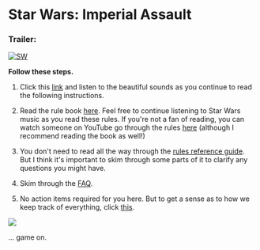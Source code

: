 # Star Wars: Imperial Assault

### Trailer:  
[![SW](http://img.youtube.com/vi/lFUkS6UvK3o/0.jpg)](https://www.youtube.com/watch?v=lFUkS6UvK3o "SW")


**Follow these steps.**

1. Click this [link](https://www.youtube.com/watch?v=UDZa6SdnAgo) and listen to the beautiful sounds as you continue to read the following instructions.

2. Read the rule book [here](https://images-cdn.fantasyflightgames.com/filer_public/84/fc/84fcff54-eafe-45ec-acf4-538a86e1acfc/imperial_assault_learn_to_play_guide.pdf). Feel free to continue listening to Star Wars music as you read these rules. If you're not a fan of reading, you can watch someone on YouTube go through the rules [here](https://youtu.be/sCXZfZSDTvw
) (although I recommend reading the book as well!)


3. You don't need to read all the way through the [rules reference guide](https://images-cdn.fantasyflightgames.com/filer_public/ef/86/ef866943-534b-429e-b8db-7d99875431b7/imperial_assault_rules_reference_guide.pdf). But I think it's important to skim through some parts of it to clarify any questions you might have. 

4. Skim through the [FAQ](https://images-cdn.fantasyflightgames.com/filer_public/4c/be/4cbe8a20-4066-4348-ab6f-f9d0d45bd8c1/swi_faq_v22.pdf).

5. No action items required for you here. But to get a sense as to how we keep track of everything, click [this](https://images-cdn.fantasyflightgames.com/filer_public/61/d5/61d51b57-523e-4413-9a3b-884d145a1af4/campaignlog.pdf).

![](http://i.imgur.com/4rorTuV.jpg)

... game on.

